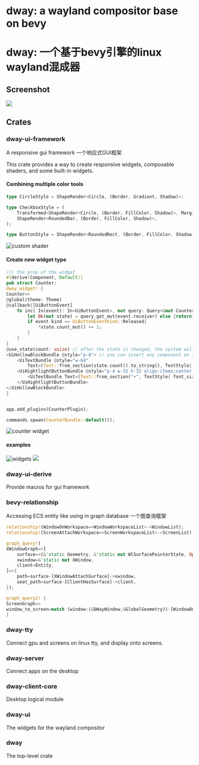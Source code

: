 # dway: a wayland compositor base on bevy

# dway: 一个基于bevy引擎的linux wayland混成器

## Screenshot
![](./docs/screenshots/2024-04-22_00-55.png)

## Crates

### dway-ui-framework
A responsive gui framework
一个响应式GUI框架

This crate provides a way to create responsive widgets, composable shaders, and some built-in widgets.

#### Combining multiple color tools
```rust
type CircleStyle = ShapeRender<Circle, (Border, Gradient, Shadow)>;

type CheckboxStyle = (
    Transformed<ShapeRender<Circle, (Border, FillColor, Shadow)>, Margins>,
    ShapeRender<RoundedBar, (Border, FillColor, Shadow)>,
);

type ButtonStyle = ShapeRender<RoundedRect, (Border, FillColor, Shadow)>;
```

![custom shader](./docs/screenshots/dway-ui-framework-shader.png)

#### Create new widget type


```rust
/// the prop of the widget
#[derive(Component, Default)]
pub struct Counter;
dway_widget! {
Counter=>
@global(theme: Theme)
@callback{[UiButtonEvent]
    fn inc( In(event): In<UiButtonEvent>, mut query: Query<&mut CounterState>) {
        let Ok(mut state) = query.get_mut(event.receiver) else {return};
        if event.kind == UiButtonEventKind::Released{
            *state.count_mut() += 1;
        }
    }
}
@use_state(count: usize) // after the state is changed, the system will update the ui tree
<UiHollowBlockBundle @style="p-8"> // you can insert any component on the tree
    <UiTextBundle @style="w-64"
        Text=(Text::from_section(state.count().to_string(), TextStyle{ font_size: 32.0, ..theme.default_text_style() }))/>
    <UiHightlightButtonBundle @style="p-4 w-32 h-32 align-items:center justify-content:center" UiButton=(UiButton::new(this_entity, inc)) >
        <UiTextBundle Text=(Text::from_section("+", TextStyle{ font_size: 32.0, color: Color::WHITE, font:theme.default_font() }))/>
    </UiHightlightButtonBundle>
</UiHollowBlockBundle>
}


app.add_plugins(CounterPlugin);

commands.spwan(CounterBundle::default());
```

![counter widget](./docs/screenshots/dway-ui-framework-widgets-counter.png)

#### examples

![widgets](./docs/screenshots/dway-ui-framework-widgets.png)
![](./docs/screenshots/dway-ui-framework-gallary.png)

### dway-ui-derive
Provide macros for gui framework

### bevy-relationship
Accessing ECS entity like using in graph database
一个图查询框架

```rust
relationship!(WindowOnWorkspace=>WindowWorkspaceList>-<WindowList);
relationship!(ScreenAttachWorkspace=>ScreenWorkspaceList>-<ScreenList);

graph_query!(
XWindowGraph=>[
    surface=<(&'static Geometry, &'static mut WlSurfacePointerState, Option<&'static PinedWindow> ),With<DWayToplevel>>,
    xwindow=&'static mut XWindow,
    client=Entity,
]=>{
    path=surface-[XWindowAttachSurface]->xwindow,
    seat_path=surface-[ClientHasSurface]->client,
});

graph_query2! {
ScreenGraph=>
window_to_screen=match (window:(&DWayWindow,&GlobalGeometry))-[WindowOnWorkspace]->(w:(&Workspace))<-[ScreenAttachWorkspace]-(s:(&Screen,&GlobalGeometry));
}

```

### dway-tty
Connect gpu and screens on linux tty, and display onto screens.

### dway-server
Connect apps on the desktop

### dway-client-core
Desktop logical module

### dway-ui
The widgets for the wayland compositor

### dway
The top-level crate
